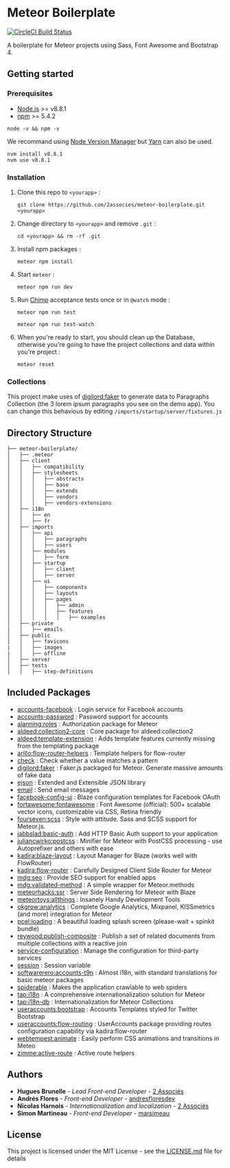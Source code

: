 # Meteor Boilerplate

[![CircleCI Build Status](https://circleci.com/gh/2Associes/meteor-boilerplate/tree/master.svg?style=shield&circle-token=d1f1cfc9181d3bf9a8a408745dd56a617d36dafd)](https://circleci.com/gh/2Associes/meteor-boilerplate)

A boilerplate for Meteor projects using Sass, Font Awesome and Bootstrap 4.

## Getting started

### Prerequisites

* [Node.js][2] >= v8.8.1
* [npm][4] >= 5.4.2

```
node -v && npm -v
```

We recommand using [Node Version Manager][3] but [Yarn][5] can also be used.

```
nvm install v8.8.1
nvm use v8.8.1
```

### Installation

1. Clone this repo to `<yourapp>` :  

	```
	git clone https://github.com/2associes/meteor-boilerplate.git <yourapp>
	```

2. Change directory to `<yourapp>` and remove `.git` :  

	```
	cd <yourapp> && rm -rf .git
	```
3. Install npm packages :

	```
	meteor npm install
	```
4. Start `meteor` :  

	```
	meteor npm run dev
	```
5. Run [Chimp][1] acceptance tests once or in `@watch` mode :

	```
	meteor npm run test
	```
	```
	meteor npm run test-watch
	```
6. When you're ready to start, you should clean up the Database, otherwise you're going to have the project collections and data within you're project :

	```
	meteor reset
	```


### Collections

This project make uses of [digilord:faker][6] to generate data to Paragraphs Collection (the 3 lorem ipsum paragraphs you see on the demo app). You can change this behavious by editing `/imports/startup/server/fixtures.js`

## Directory Structure

```
├── meteor-boilerplate/
│   ├── .meteor
│   ├── client
│   │   ├── compatibility
│   │   ├── stylesheets
│   │   │   ├── abstracts
│   │   │   ├── base
│   │   │   ├── extends
│   │   │   ├── vendors
│   │   │   ├── vendors-extensions
│   ├── i18n
│   │   ├── en
│   │   ├── fr
│   ├── imports
│   │   ├── api
│   │   │   ├── paragraphs
│   │   │   ├── users
│   │   ├── modules
│   │   │   ├── form
│   │   ├── startup
│   │   │   ├── client
│   │   │   ├── server
│   │   ├── ui
│   │   │   ├── components
│   │   │   ├── layouts
│   │   │   ├── pages
│   │   │   │   ├── admin
│   │   │   │   ├── features
│   │   │   │   │   ├── examples
│   ├── private
|   │   ├── emails
│   ├── public
|   │   ├── favicons
|   │   ├── images
|   │   ├── offline
│   ├── server
│   ├── tests
│   │   ├── step-definitions
```

## Included Packages

- [accounts-facebook](https://atmospherejs.com/meteor/accounts-facebook) : Login service for Facebook accounts
- [accounts-password](https://atmospherejs.com/meteor/accounts-password) : Password support for accounts
- [alanning:roles](https://atmospherejs.com/alanning/roles) : Authorization package for Meteor
- [aldeed:collection2-core](https://atmospherejs.com/aldeed/collection2-core) : Core package for aldeed:collection2
- [aldeed:template-extension](https://atmospherejs.com/aldeed/template-extension) : Adds template features currently missing from the templating package
- [arillo:flow-router-helpers](https://atmospherejs.com/arillo/flow-router-helpers) : Template helpers for flow-router
- [check](https://atmospherejs.com/meteor/check) : Check whether a value matches a pattern
- [digilord:faker](https://atmospherejs.com/digilord/faker) : Faker.js packaged for Meteor. Generate massive amounts of fake data
- [ejson](https://atmospherejs.com/meteor/ejson) : Extended and Extensible JSON library
- [email](https://atmospherejs.com/meteor/email) : Send email messages
- [facebook-config-ui](https://atmospherejs.com/meteor/facebook-config-ui) : Blaze configuration templates for Facebook OAuth
- [fortawesome:fontawesome](https://atmospherejs.com/fortawesome/fontawesome) : Font Awesome (official): 500+ scalable vector icons, customizable via CSS, Retina friendly
- [fourseven:scss](https://atmospherejs.com/fourseven/scss) : Style with attitude. Sass and SCSS support for Meteor.js.
- [jabbslad:basic-auth](https://atmospherejs.com/meteor/jabbslad:basic-auth) : Add HTTP Basic Auth support to your application
- [juliancwirko:postcss](https://atmospherejs.com/juliancwirko/postcss) : Minifier for Meteor with PostCSS processing - use Autoprefixer and others with ease
- [kadira:blaze-layout](https://atmospherejs.com/kadira/blaze-layout) : Layout Manager for Blaze (works well with FlowRouter)
- [kadira:flow-router](https://atmospherejs.com/kadira/flow-router) : Carefully Designed Client Side Router for Meteor
- [mdg:seo](https://atmospherejs.com/mdg/seo) : Provide SEO support for enabled apps
- [mdg:validated-method](https://atmospherejs.com/mdg/validated-method) : A simple wrapper for Meteor.methods
- [meteorhacks:ssr](https://atmospherejs.com/meteorhacks/ssr) : Server Side Rendering for Meteor with Blaze
- [meteortoys:allthings](https://atmospherejs.com/meteortoys/allthings) : Insanely Handy Development Tools
- [okgrow:analytics](https://atmospherejs.com/okgrow/analytics) : Complete Google Analytics, Mixpanel, KISSmetrics (and more) integration for Meteor
- [pcel:loading](https://atmospherejs.com/meteor/pcel:loading) : A beautiful loading splash screen (please-wait + spinkit bundle)
- [reywood:publish-composite](https://atmospherejs.com/reywood/publish-composite) : Publish a set of related documents from multiple collections with a reactive join
- [service-configuration](https://atmospherejs.com/meteor/service-configuration) : Manage the configuration for third-party services
- [session](https://atmospherejs.com/meteor/session) : Session variable
- [softwarerero:accounts-t9n](https://atmospherejs.com/softwarerero/accounts-t9n) : Almost i18n, with standard translations for basic meteor packages
- [spiderable](https://atmospherejs.com/meteor/spiderable) : Makes the application crawlable to web spiders
- [tap:i18n](https://atmospherejs.com/meteor/tap:i18n) : A comprehensive internationalization solution for Meteor
- [tap:i18n-db](https://atmospherejs.com/tap/i18n-db) : Internationalization for Meteor Collections
- [useraccounts:bootstrap](https://atmospherejs.com/useraccounts/bootstrap) : Accounts Templates styled for Twitter Bootstrap
- [useraccounts:flow-routing](https://atmospherejs.com/useraccounts/flow-routing) : UserAccounts package providing routes configuration capability via kadira:flow-router
- [webtempest:animate](https://atmospherejs.com/webtempest/animate) : Easily perform CSS animations and transitions in Meteo
- [zimme:active-route](https://atmospherejs.com/zimme/active-route) : Active route helpers

## Authors

* **Hugues Brunelle** - *Lead Front-end Developer* - [2 Associés](https://github.com/2Associes)
* **Andrés Flores** - *Front-end Developer* - [andresfloresdev](https://github.com/andresfloresdev)
* **Nicolas Harnois** - *Internationalization and localization* - [2 Associés](https://github.com/2Associes)
* **Simon Martineau** - *Front-end Developer* - [marsimeau](https://github.com/marsimeau)

## License

This project is licensed under the MIT License - see the [LICENSE.md](LICENSE.md) file for details

[1]:https://chimp.readme.io
[2]:https://nodejs.org
[3]:https://github.com/creationix/nvm
[4]:https://www.npmjs.com
[5]:https://yarnpkg.com/en/
[6]:https://atmospherejs.com/digilord/faker
